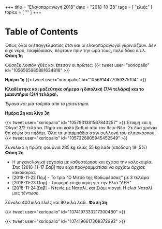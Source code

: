 +++
title = "Ελαιοπαραγωγή 2018"
date = "2018-10-28"
tags = [ "ελιές" ]
topics = [ "" ]
+++


# Table of Contents



Όπως όλοι οι επαγγελματίες έτσι και οι ελαιοπαραγωγοί γκρινιάζουν. Δεν είχε νερό, τσαφίδιασαν, πέφτουν πριν την ώρα τους, πολύ δάκο κ.τ.λ.
**Φάση 1η**

Φύσηξε λοιπόν χθές και έπεσαν οι πρώτες:
{{< tweet user="xoriopalio" id="1056565685881634816" >}}

**Ημέρα 1η**
{{< tweet user="xoriopalio" id="1056914477059375104" >}}

**Κλαδέυτηκε και μαζεύτηκε σήμερα η διπολική (7/4 τελάρα) και το μαιευτήριο (3/4 τελάρα).**

*Έφαγα και μια τούμπα απο το μαιευτήριο.*

**Ημέρα 2η και λίγο 3η**

{{< tweet user="xoriopalio" id="1057931381567840257" >}}
Έτοιμη και η Όλγα! 3/2 τελάρα. Πήρα και καλό βαθμό απο τον θείο-Νέα. Σε δύο χρόνια θα κόψω ότι πηδάει.
Όλα τα μπαρμπάδια στην συλλογή του ελαιοκάρπου.
{{< tweet user="xoriopalio" id="1057326905945452549" >}}

Συνολικά η πρώτη φουρνιά 285 kg ελιές 55 kg λάδι (απόδοση 19 ,5%)
**Φάση 2η**

-   Η μηχανολογική εργασία με καθυστέρησε και έχασα την καλοκαιρία. Στις <span class="timestamp-wrapper"><span class="timestamp">[2018-11-17 Σαβ] </span></span> που είχα προγραμματίσει να αρχίσω άρχισε κακοκαιρία.
-   <span class="timestamp-wrapper"><span class="timestamp">[2018-11-22 Πεμ] </span></span> - Το τρίο "Ο Μίτσο της Θοδωρέσσας" με 3 τελάρα
-   <span class="timestamp-wrapper"><span class="timestamp">[2018-11-23 Παρ] </span></span> - Τρομερή επιχείρηση για την Ελιά "ΔΕΗ"
-   <span class="timestamp-wrapper"><span class="timestamp">[2018-11-24 Σαβ] </span></span> - Ντενίς με Ναταλί, και Σιάμι γιαγιά. Η ελιά Ναταλί μας τέντωσε.

Σύνολο 400 κιλά ελιές και 80 κιλά λάδι.
**Φάση 3η**

{{< tweet user="xoriopalio" id="1074197333217300480" >}}

{{< tweet user="xoriopalio" id="1074196617308372992" >}}
